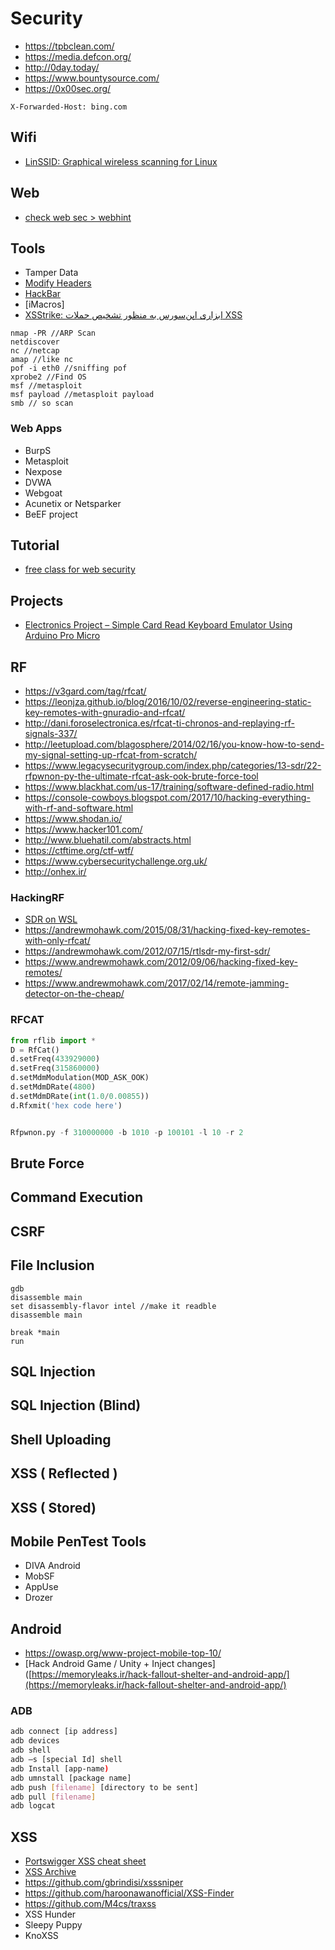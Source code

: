 # Security

* https://tpbclean.com/
* https://media.defcon.org/
* http://0day.today/
* https://www.bountysource.com/
* https://0x00sec.org/

`X-Forwarded-Host: bing.com`

## Wifi

* [LinSSID: Graphical wireless scanning for Linux](https://sourceforge.net/projects/linssid/)

## Web

* [check web sec > webhint](https://webhint.io/)

## Tools

* Tamper Data
* [Modify Headers](https://addons.mozilla.org/en-US/firefox/addon/modify-headers/)
* [HackBar](https://addons.mozilla.org/en-US/firefox/addon/hackbar/)
* [iMacros]
* [XSStrike: ابزاری اپن‌سورس به منظور تشخیص حملات XSS](https://sokanacademy.com/blog/9137/ایکس-اس-اس-استرایک-ابزاری-اپن‌سورس-به-منظور-تشخیص-حملات-ایکس-اس-اس)

```shell
nmap -PR //ARP Scan
netdiscover
nc //netcap
amap //like nc
pof -i eth0 //sniffing pof
xprobe2 //Find OS
msf //metasploit
msf payload //metasploit payload
smb // so scan
```

### Web Apps

* BurpS
* Metasploit
* Nexpose
* DVWA
* Webgoat
* Acunetix or Netsparker
* BeEF project

## Tutorial

* [free class for web security](https://www.hacker101.com/)

## Projects

* [Electronics Project – Simple Card Read Keyboard Emulator Using Arduino Pro Micro](https://www.szehau.com/archives/2015/04/electronics-project-simple-card-read-keyboard-emulator-using-arduino-pro-micro/)

## RF

* https://v3gard.com/tag/rfcat/
* https://leonjza.github.io/blog/2016/10/02/reverse-engineering-static-key-remotes-with-gnuradio-and-rfcat/
* http://dani.foroselectronica.es/rfcat-ti-chronos-and-replaying-rf-signals-337/
* http://leetupload.com/blagosphere/2014/02/16/you-know-how-to-send-my-signal-setting-up-rfcat-from-scratch/
* https://www.legacysecuritygroup.com/index.php/categories/13-sdr/22-rfpwnon-py-the-ultimate-rfcat-ask-ook-brute-force-tool
* https://www.blackhat.com/us-17/training/software-defined-radio.html
* https://console-cowboys.blogspot.com/2017/10/hacking-everything-with-rf-and-software.html
* https://www.shodan.io/
* https://www.hacker101.com/
* http://www.bluehatil.com/abstracts.html
* https://ctftime.org/ctf-wtf/
* https://www.cybersecuritychallenge.org.uk/
* http://onhex.ir/

### HackingRF

* [SDR on WSL](http://happysat.nl/Windows_WSL/index.html#Install_XFCE4_Desktop_)
* https://andrewmohawk.com/2015/08/31/hacking-fixed-key-remotes-with-only-rfcat/
* https://andrewmohawk.com/2012/07/15/rtlsdr-my-first-sdr/
* https://www.andrewmohawk.com/2012/09/06/hacking-fixed-key-remotes/
* https://www.andrewmohawk.com/2017/02/14/remote-jamming-detector-on-the-cheap/

### RFCAT

```py
from rflib import *
D = RfCat()
d.setFreq(433929000)
d.setFreq(315860000)
d.setMdmModulation(MOD_ASK_OOK)
d.setMdmDRate(4800)
d.setMdmDRate(int(1.0/0.00855))
d.Rfxmit('hex code here')


Rfpwnon.py -f 310000000 -b 1010 -p 100101 -l 10 -r 2
```

## Brute Force

## Command Execution

## CSRF

## File Inclusion

```shell
gdb
disassemble main
set disassembly-flavor intel //make it readble
disassemble main

break *main
run
```

## SQL Injection

## SQL Injection (Blind)

## Shell Uploading

## XSS ( Reflected )

## XSS ( Stored)

## Mobile PenTest Tools

* DIVA Android
* MobSF
* AppUse
* Drozer

## Android

* https://owasp.org/www-project-mobile-top-10/
* [Hack Android Game / Unity + Inject changes]([https://memoryleaks.ir/hack-fallout-shelter-and-android-app/](https://memoryleaks.ir/hack-fallout-shelter-and-android-app/)

### ADB

```sh
adb connect [ip address]
adb devices
adb shell
adb —s [special Id] shell
adb Install [app-name)
adb umnstall [package name]
adb push [filename] [directory to be sent]
adb pull [filename]
adb logcat
```

## XSS

* [Portswigger XSS cheat sheet](https://portswigger.net/web-security/cross-site-scripting/cheat-sheet)
* [XSS Archive](notes/xss.md)
* https://github.com/gbrindisi/xsssniper
* https://github.com/haroonawanofficial/XSS-Finder
* https://github.com/M4cs/traxss
* XSS Hunder
* Sleepy Puppy
* KnoXSS
